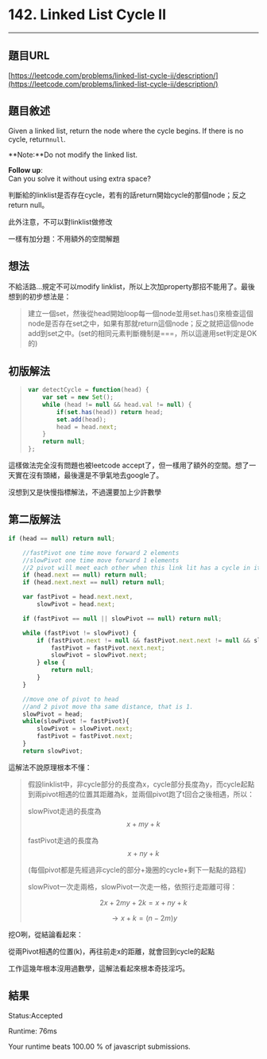 # 142. Linked List Cycle II

---

## 題目URL

[https://leetcode.com/problems/linked-list-cycle-ii/description/](https://leetcode.com/problems/linked-list-cycle-ii/description/)

## 題目敘述

Given a linked list, return the node where the cycle begins. If there is no cycle, return`null`.

**Note:**Do not modify the linked list.

**Follow up**:  
Can you solve it without using extra space?

判斷給的linklist是否存在cycle，若有的話return開始cycle的那個node；反之return null。

此外注意，不可以對linklist做修改

一樣有加分題：不用額外的空間解題

## 想法

不給活路...規定不可以modify linklist，所以上次加property那招不能用了。最後想到的初步想法是：

> 建立一個set，然後從head開始loop每一個node並用set.has\(\)來檢查這個node是否存在set之中，如果有那就return這個node；反之就把這個node add到set之中。\(set的相同元素判斷機制是===，所以這邊用set判定是OK的\)

## 初版解法

> ```js
> var detectCycle = function(head) {
>     var set = new Set();
>     while (head != null && head.val != null) {
>         if(set.has(head)) return head;
>         set.add(head);
>         head = head.next;
>     }
>     return null;
> };
> ```

這樣做法完全沒有問題也被leetcode accept了，但一樣用了額外的空間。想了一天實在沒有頭緒，最後還是不爭氣地去google了。

沒想到又是快慢指標解法，不過還要加上少許數學

## 第二版解法

```js
if (head == null) return null;

    //fastPivot one time move forward 2 elements
    //slowPivot one time move forward 1 elements
    //2 pivot will meet each other when this link lit has a cycle in it
    if (head.next == null) return null;
    if (head.next.next == null) return null;

    var fastPivot = head.next.next,
        slowPivot = head.next;

    if (fastPivot == null || slowPivot == null) return null;

    while (fastPivot != slowPivot) {
        if (fastPivot.next != null && fastPivot.next.next != null && slowPivot.next != null) {
            fastPivot = fastPivot.next.next;
            slowPivot = slowPivot.next;
        } else {
            return null;
        }
    }

    //move one of pivot to head
    //and 2 pivot move tha same distance, that is 1.
    slowPivot = head;
    while(slowPivot != fastPivot){
        slowPivot = slowPivot.next;
        fastPivot = fastPivot.next;
    }
    return slowPivot;
```

這解法不說原理根本不懂：

> 假設linklist中，非cycle部分的長度為x，cycle部分長度為y，而cycle起點到兩pivot相遇的位置其距離為k，並兩個pivot跑了t回合之後相遇，所以：
>
> slowPivot走過的長度為 $$x+my+k$$
>
> fastPivot走過的長度為$$x+ny+k$$
>
> \(每個pivot都是先經過非cycle的部分+幾圈的cycle+剩下一點點的路程\)
>
> slowPivot一次走兩格，slowPivot一次走一格，依照行走距離可得：
>
> $$2x+2my+2k = x+ny+k$$
>
> $$→ x+k = (n-2m)y$$

挖O咧，從結論看起來：

從兩Pivot相遇的位置\(k\)，再往前走x的距離，就會回到cycle的起點

工作這幾年根本沒用過數學，這解法看起來根本奇技淫巧。



## 結果

Status:Accepted

Runtime: 76ms

Your runtime beats 100.00 % of javascript submissions.


